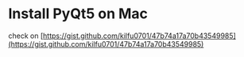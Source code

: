 # Install PyQt5 on Mac

check on [https://gist.github.com/kilfu0701/47b74a17a70b43549985](https://gist.github.com/kilfu0701/47b74a17a70b43549985)
